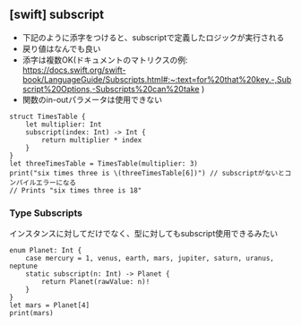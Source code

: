 ## [swift] subscript

- 下記のように添字をつけると、subscriptで定義したロジックが実行される
- 戻り値はなんでも良い
- 添字は複数OK(ドキュメントのマトリクスの例: https://docs.swift.org/swift-book/LanguageGuide/Subscripts.html#:~:text=for%20that%20key.-,Subscript%20Options,-Subscripts%20can%20take )
- 関数のin-outパラメータは使用できない

```
struct TimesTable {
    let multiplier: Int
    subscript(index: Int) -> Int { 
        return multiplier * index
    }
}
let threeTimesTable = TimesTable(multiplier: 3)
print("six times three is \(threeTimesTable[6])") // subscriptがないとコンパイルエラーになる
// Prints "six times three is 18"
```

### Type Subscripts

インスタンスに対してだけでなく、型に対してもsubscript使用できるみたい

```
enum Planet: Int {
    case mercury = 1, venus, earth, mars, jupiter, saturn, uranus, neptune
    static subscript(n: Int) -> Planet {
        return Planet(rawValue: n)!
    }
}
let mars = Planet[4]
print(mars)
```
